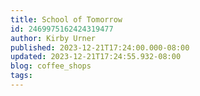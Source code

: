 ```yaml
---
title: School of Tomorrow
id: 2469975162424319477
author: Kirby Urner
published: 2023-12-21T17:24:00.000-08:00
updated: 2023-12-21T17:24:55.932-08:00
blog: coffee_shops
tags: 
---
```


